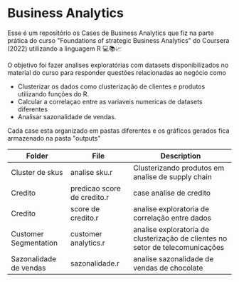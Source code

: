 # Business Analytics
Esse é um repositório os Cases de Business Analytics que fiz na parte prática do curso "Foundations of strategic Business Analytics" do Coursera (2022) utilizando a linguagem R 💻📚📈

O objetivo foi fazer analises exploratórias com datasets disponibilizados no material do curso para responder questões relacionadas ao negócio como
- Clusterizar os dados como clusterização de clientes e produtos utilizando funções do R.
- Calcular a correlaçao entre as variaveis numericas de datasets diferentes
- Analisar sazonalidade de vendas.

Cada case esta organizado em pastas diferentes e os gráficos gerados fica armazenado na pasta "outputs"

| Folder  | File | Description |
| ------------- | ------------- | ------------- |
| Cluster de skus | analise sku.r | Clusterizando produtos em analise de supply chain |
| Credito | predicao score de credito.r | case analise de credito |
| Credito | score de credito.r | analise exploratoria de correlação entre dados |
| Customer Segmentation | customer analytics.r | analise exploratoria de clusterização de clientes no setor de telecomunicações |
| Sazonalidade de vendas | sazonalidade.r | analise sazonalidade de vendas de chocolate |



